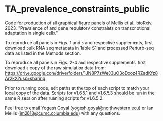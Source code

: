 # TA_prevalence_constraints_public

Code for production of all graphical figure panels of Mellis et al., bioRxiv, 2023, "Prevalence of and gene regulatory constraints on transcriptional adaptation in single cells."

To reproduce all panels in Figs. 1 and 5 and respective supplements, first download bulk RNA seq metadata in Table S1 and processed Perturb-seq data as listed in the Methods section.

To reproduce all panels in Figs. 2-4 and respective supplements, first download a copy of the raw simulation data from: https://drive.google.com/drive/folders/1JN8P7zWe03uO3oDxoz4RZadKfz8Ar2kX?usp=sharing

Prior to running code, edit paths at the top of each script to match your local copy of the data. Scripts for v1.6.5.1 and v1.6.5.3 should be run in the same R session after running scripts for v1.6.5.2.

Feel free to email Yogesh Goyal (yogesh.goyal@northwestern.edu) or Ian Mellis (im2613@cumc.columbia.edu) with any questions.